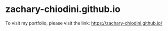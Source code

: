 # zachary-chiodini.github.io
To visit my portfolio, please visit the link: https://zachary-chiodini.github.io/
